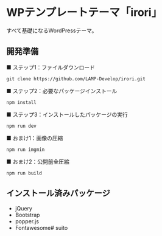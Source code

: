 # WPテンプレートテーマ「irori」
すべて基礎になるWordPressテーマ。

## 開発準備

■ ステップ1：ファイルダウンロード

```
git clone https://github.com/LAMP-Develop/irori.git
```

■ ステップ2：必要なパッケージインストール

```
npm install
```

■ ステップ3：インストールしたパッケージの実行

```
npm run dev
```

■ おまけ1：画像の圧縮

```
npm run imgmin
```

■ おまけ2：公開前全圧縮

```
npm run build
```

## インストール済みパッケージ

- jQuery
- Bootstrap
- popper.js
- Fontawesome# suito
